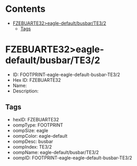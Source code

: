 



Contents
========

* [FZEBUARTE32>eagle-default/busbar/TE3/2](#fzebuarte32eagle-defaultbusbarte32)
	* [Tags](#tags)

# FZEBUARTE32>eagle-default/busbar/TE3/2

- ID: FOOTPRINT-eagle-eagle-default-busbar-TE3/2
- Hex ID: FZEBUARTE32
- Name: 
- Description: 

## Tags

- hexID: FZEBUARTE32
- oompType: FOOTPRINT
- oompSize: eagle
- oompColor: eagle-default
- oompDesc: busbar
- oompIndex: TE3/2
- oompName: eagle-default/busbar/TE3/2
- oompID: FOOTPRINT-eagle-eagle-default-busbar-TE3/2
